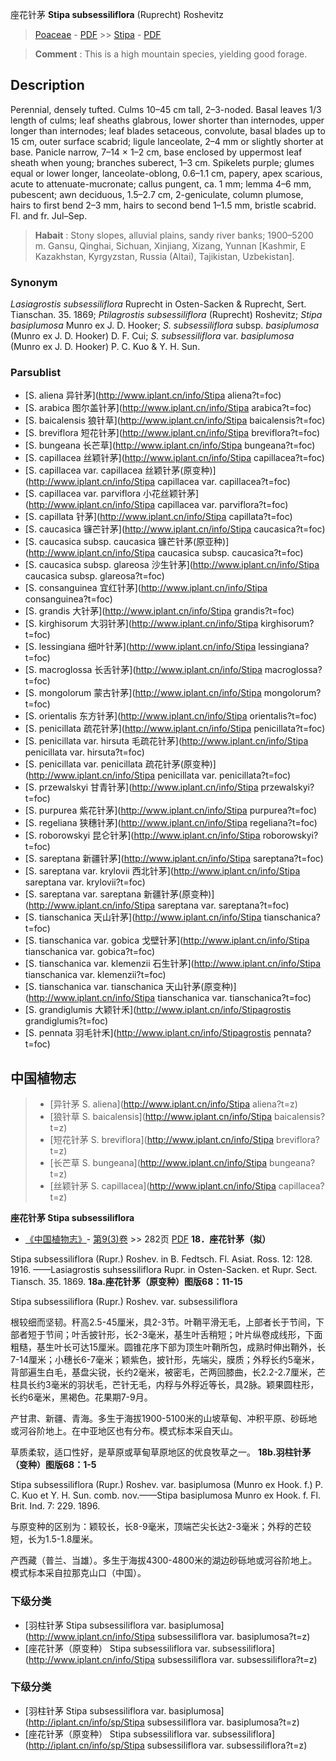 座花针茅 **Stipa subsessiliflora** (Ruprecht) Roshevitz

> [Poaceae](http://www.iplant.cn/info/Poaceae?t=foc) - [PDF](http://www.iplant.cn/foc/pdf/Poaceae.pdf) >> [Stipa](http://www.iplant.cn/info/Stipa?t=foc) - [PDF](http://www.iplant.cn/foc/pdf/Stipa.pdf)

> **Comment** : 
> This is a high mountain species, yielding good forage.

## Description

Perennial, densely tufted. Culms 10–45 cm tall, 2–3-noded. Basal leaves 1/3 length of culms; leaf sheaths glabrous, lower shorter than internodes, upper longer than internodes; leaf blades setaceous, convolute, basal blades up to 15 cm, outer surface scabrid; ligule lanceolate, 2–4 mm or slightly shorter at base. Panicle narrow, 7–14 × 1–2 cm, base enclosed by uppermost leaf sheath when young; branches suberect, 1–3 cm. Spikelets purple; glumes equal or lower longer, lanceolate-oblong, 0.6–1.1 cm, papery, apex scarious, acute to attenuate-mucronate; callus pungent, ca. 1 mm; lemma 4–6 mm, pubescent; awn deciduous, 1.5–2.7 cm, 2-geniculate, column plumose, hairs to first bend 2–3 mm, hairs to second bend 1–1.5 mm, bristle scabrid. Fl. and fr. Jul–Sep.


> **Habait** : 
> Stony slopes, alluvial plains, sandy river banks; 1900–5200 m. Gansu, Qinghai, Sichuan, Xinjiang, Xizang, Yunnan [Kashmir, E Kazakhstan, Kyrgyzstan, Russia (Altai), Tajikistan, Uzbekistan].

### Synonym
*Lasiagrostis subsessiliflora* Ruprecht in Osten-Sacken & Ruprecht, Sert. Tianschan. 35. 1869; *Ptilagrostis subsessiliflora* (Ruprecht) Roshevitz; *Stipa basiplumosa* Munro ex J. D. Hooker; *S. subsessiliflora* subsp. *basiplumosa* (Munro ex J. D. Hooker) D. F. Cui; *S. subsessiliflora* var. *basiplumosa* (Munro ex J. D. Hooker) P. C. Kuo & Y. H. Sun.


### Parsublist

* [S.  aliena  异针茅](http://www.iplant.cn/info/Stipa aliena?t=foc)
* [S.  arabica  图尔盖针茅](http://www.iplant.cn/info/Stipa arabica?t=foc)
* [S.  baicalensis  狼针草](http://www.iplant.cn/info/Stipa baicalensis?t=foc)
* [S.  breviflora  短花针茅](http://www.iplant.cn/info/Stipa breviflora?t=foc)
* [S.  bungeana  长芒草](http://www.iplant.cn/info/Stipa bungeana?t=foc)
* [S.  capillacea  丝颖针茅](http://www.iplant.cn/info/Stipa capillacea?t=foc)
* [S.  capillacea var. capillacea  丝颖针茅(原变种)](http://www.iplant.cn/info/Stipa capillacea var. capillacea?t=foc)
* [S.  capillacea var. parviflora  小花丝颖针茅](http://www.iplant.cn/info/Stipa capillacea var. parviflora?t=foc)
* [S.  capillata  针茅](http://www.iplant.cn/info/Stipa capillata?t=foc)
* [S.  caucasica  镰芒针茅](http://www.iplant.cn/info/Stipa caucasica?t=foc)
* [S.  caucasica subsp. caucasica  镰芒针茅(原亚种)](http://www.iplant.cn/info/Stipa caucasica subsp. caucasica?t=foc)
* [S.  caucasica subsp. glareosa  沙生针茅](http://www.iplant.cn/info/Stipa caucasica subsp. glareosa?t=foc)
* [S.  consanguinea  宜红针茅](http://www.iplant.cn/info/Stipa consanguinea?t=foc)
* [S.  grandis  大针茅](http://www.iplant.cn/info/Stipa grandis?t=foc)
* [S.  kirghisorum  大羽针茅](http://www.iplant.cn/info/Stipa kirghisorum?t=foc)
* [S.  lessingiana  细叶针茅](http://www.iplant.cn/info/Stipa lessingiana?t=foc)
* [S.  macroglossa  长舌针茅](http://www.iplant.cn/info/Stipa macroglossa?t=foc)
* [S.  mongolorum  蒙古针茅](http://www.iplant.cn/info/Stipa mongolorum?t=foc)
* [S.  orientalis  东方针茅](http://www.iplant.cn/info/Stipa orientalis?t=foc)
* [S.  penicillata  疏花针茅](http://www.iplant.cn/info/Stipa penicillata?t=foc)
* [S.  penicillata var. hirsuta  毛疏花针茅](http://www.iplant.cn/info/Stipa penicillata var. hirsuta?t=foc)
* [S.  penicillata var. penicillata  疏花针茅(原变种)](http://www.iplant.cn/info/Stipa penicillata var. penicillata?t=foc)
* [S.  przewalskyi  甘青针茅](http://www.iplant.cn/info/Stipa przewalskyi?t=foc)
* [S.  purpurea  紫花针茅](http://www.iplant.cn/info/Stipa purpurea?t=foc)
* [S.  regeliana  狭穗针茅](http://www.iplant.cn/info/Stipa regeliana?t=foc)
* [S.  roborowskyi  昆仑针茅](http://www.iplant.cn/info/Stipa roborowskyi?t=foc)
* [S.  sareptana  新疆针茅](http://www.iplant.cn/info/Stipa sareptana?t=foc)
* [S.  sareptana var. krylovii  西北针茅](http://www.iplant.cn/info/Stipa sareptana var. krylovii?t=foc)
* [S.  sareptana var. sareptana  新疆针茅(原变种)](http://www.iplant.cn/info/Stipa sareptana var. sareptana?t=foc)
* [S.  tianschanica  天山针茅](http://www.iplant.cn/info/Stipa tianschanica?t=foc)
* [S.  tianschanica var. gobica  戈壁针茅](http://www.iplant.cn/info/Stipa tianschanica var. gobica?t=foc)
* [S.  tianschanica var. klemenzii  石生针茅](http://www.iplant.cn/info/Stipa tianschanica var. klemenzii?t=foc)
* [S.  tianschanica var. tianschanica  天山针茅(原变种)](http://www.iplant.cn/info/Stipa tianschanica var. tianschanica?t=foc)
* [S.  grandiglumis  大颖针禾](http://www.iplant.cn/info/Stipagrostis grandiglumis?t=foc)
* [S.  pennata  羽毛针禾](http://www.iplant.cn/info/Stipagrostis pennata?t=foc)


## 中国植物志

> * [异针茅  S.  aliena](http://www.iplant.cn/info/Stipa aliena?t=z)
> * [狼针草  S.  baicalensis](http://www.iplant.cn/info/Stipa baicalensis?t=z)
> * [短花针茅  S.  breviflora](http://www.iplant.cn/info/Stipa breviflora?t=z)
> * [长芒草  S.  bungeana](http://www.iplant.cn/info/Stipa bungeana?t=z)
> * [丝颖针茅  S.  capillacea](http://www.iplant.cn/info/Stipa capillacea?t=z)

**座花针茅 Stipa subsessiliflora**

* [《中国植物志》](http://www.iplant.cn/frps)- [第9(3)卷](http://www.iplant.cn/frps/vol/9(3)) >> 282页 [PDF](http://www.iplant.cn/frps/pdf/9(3)/282a.pdf)
**18．座花针茅（拟）**

Stipa subsessiliflora (Rupr.) Roshev. in B. Fedtsch. Fl. Asiat. Ross. 12: 128. 1916. ——Lasiagrostis suhsessiliflora Rupr. in Osten-Sacken. et Rupr. Sect. Tiansch. 35. 1869.
**18a.座花针茅（原变种）图版68：11-15**

Stipa subsessiliflora (Rupr.) Roshev. var. subsessiliflora

根较细而坚韧。秆高2.5-45厘米，具2-3节。叶鞘平滑无毛，上部者长于节间，下部者短于节间；叶舌披针形，长2-3毫米，基生叶舌稍短；叶片纵卷成线形，下面粗糙，基生叶长可达15厘米。圆锥花序下部为顶生叶鞘所包，成熟时伸出鞘外，长7-14厘米；小穗长6-7毫米；颖紫色，披针形，先端尖，膜质；外稃长约5毫米，背部遍生白毛，基盘尖锐，长约2毫米，被密毛，芒两回膝曲，长2.2-2.7厘米，芒柱具长约3毫米的羽状毛，芒针无毛，内稃与外稃近等长，具2脉。颖果圆柱形，长约6毫米，黑褐色。花果期7-9月。

产甘肃、新疆、青海。多生于海拔1900-5100米的山坡草甸、冲积平原、砂砾地或河谷阶地上。在中亚地区也有分布。模式标本采自天山。

草质柔软，适口性好，是草原或草甸草原地区的优良牧草之一。
**18b.羽柱针茅（变种）图版68：1-5**

Stipa subsessiliflora (Rupr.) Roshev. var. basiplumosa (Munro ex Hook. f.) P. C. Kuo et Y. H. Sun. comb. nov.——Stipa basiplumosa Munro ex Hook. f. Fl. Brit. Ind. 7: 229. 1896.

与原变种的区别为：颖较长，长8-9毫米，顶端芒尖长达2-3毫米；外稃的芒较短，长为1.5-1.8厘米。

产西藏（普兰、当雄）。多生于海拔4300-4800米的湖边砂砾地或河谷阶地上。模式标本采自拉那克山口（中国）。

### 下级分类
* [羽柱针茅  Stipa subsessiliflora var. basiplumosa](http://www.iplant.cn/info/Stipa subsessiliflora var. basiplumosa?t=z)
* [座花针茅（原变种）  Stipa subsessiliflora var. subsessiliflora](http://www.iplant.cn/info/Stipa subsessiliflora var. subsessiliflora?t=z)

### 下级分类
* [羽柱针茅  Stipa subsessiliflora var. basiplumosa](http://iplant.cn/info/sp/Stipa subsessiliflora var. basiplumosa?t=z)
* [座花针茅（原变种）  Stipa subsessiliflora var. subsessiliflora](http://iplant.cn/info/sp/Stipa subsessiliflora var. subsessiliflora?t=z)
